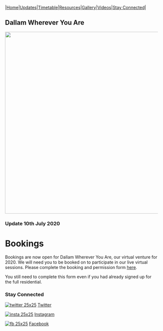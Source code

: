 |[Home](https://dallam1.github.io/)|[Updates](https://dallam1.github.io/updates)|[Timetable](https://dallam1.github.io/timetable)|[Resources](https://dallam1.github.io/resources)|[Gallery](https://dallam1.github.io/gallery)|[Videos](https://dallam1.github.io/videos)|[Stay Connected](https://dallam1.github.io/stayconnected)|

## Dallam Wherever You Are

<img src="https://www.dropbox.com/s/3mpype869ppnhen/logo%20idea%20v3.jpg?raw=1" width="600" align="center">

### Update 10th July 2020

# Bookings

Bookings are now open for Dallam Wherever You Are, our virtual venture for 2020. We will need you to be booked on to participate in our live virtual sessions. Please complete the booking and permission form [here](https://cpasventures.brushfire.com/events/471465).

You still need to complete this form even if you had already signed up for the full residential.

### Stay Connected

[![twitter 25x25](https://user-images.githubusercontent.com/67221785/85921309-5f6dc280-b873-11ea-8e35-a4d313456f00.jpg)](https://twitter.com/dallam1cpas) [Twitter](https://twitter.com/dallam1cpas)

[![insta 25x25](https://user-images.githubusercontent.com/67221785/85921605-3cdca900-b875-11ea-8a66-7f1391c11b5f.jpg)](https://www.instagram.com/dallam1cpas/) [Instagram](https://www.instagram.com/dallam1cpas/)

[![fb 25x25](https://user-images.githubusercontent.com/67221785/85921617-45cd7a80-b875-11ea-9341-fc80910b18e4.jpg)](https://www.facebook.com/groups/dallam1) [Facebook](https://www.facebook.com/groups/dallam1)





